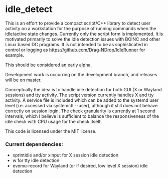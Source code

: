 # idle_detect

This is an effort to provide a compact script/C++ library to detect user activity on a workstation for the purpose of running commands when the idle/active state changes. Currently only the script form is implemented. It is motivated primarily to solve the idle detection issues with BOINC and other Linux based DC programs. It is not intended to be as sophisticated in control or logging as https://github.com/Drag-NDrop/IdleRunner for example.

This should be considered an early alpha.

Development work is occurring on the development branch, and releases will be on master.

Conceptually the idea is to handle idle detection for both GUI (X or Wayland sessions) and tty activity. The script version currently handles X and tty activity. A service file is included which can be added to the
systemd user level (i.e. accessed via systemctl --user), although it still does not behave correctly on session login. The check granularity is currently at 1 second intervals, which I believe is sufficient to balance
the responsiveness of the idle check with CPU usage for the check itself.

This code is licensed under the MIT license.

### Current dependencies:
 - xprintidle and/or xinput for X session idle detection
 - w for tty idle detection
 - evemu-record for Wayland (or if desired, low level X session) idle detection
